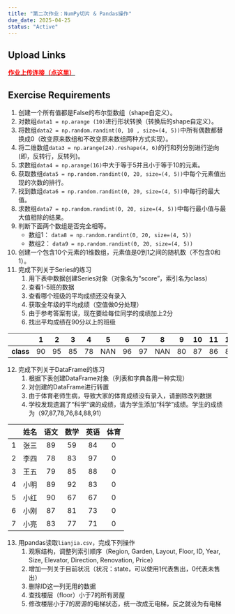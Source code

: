 ```yaml
---
title: "第二次作业：NumPy切片 & Pandas操作"
due_date: 2025-04-25
status: "Active"
---
```


## Upload Links

[<span style="color:red; font-weight:bold">作业上传连接（点这里）</span>](https://pan.hunnu.edu.cn/u/d/20b3cf78169a47ac8d69/)

## Exercise Requirements
1. 创建一个所有值都是False的布尔型数组（shape自定义）。
2. 对数组`data1 = np.arange (10)`进行形状转换（转换后的shape自定义）。
3. 将数组`data2 = np.random.randint(0, 10 , size=(4, 5))`中所有偶数都替换成0（改变原来数组和不改变原来数组两种方式实现）。
4. 将二维数组`data3 = np.arange(24).reshape(4, 6)`的行和列分别进行逆向(即，反转行，反转列)。
5. 求数组`data4 = np.arange(16)`中大于等于5并且小于等于10的元素。
6. 获取数组`data5 = np.random.randint(0, 20, size=(4, 5))`中每个元素值出现的次数的排行。
7. 找到数组`data6 = np.random.randint(0, 20, size=(4, 5))`中每行的最大值。
8. 求数组`data7 = np.random.randint(0, 20, size=(4, 5))`中每行最小值与最大值相除的结果。
9. 判断下面两个数组是否完全相等。
    * 数组1： `data8 = np.random.randint(0, 20, size=(4, 5))`
    * 数组2： `data9 = np.random.randint(0, 20, size=(4, 5))`
10. 创建一个包含10个元素的1维数组，元素值是0到1之间的随机数（不包含0和1）。
11. 完成下列关于Series的练习
    1. 用下表中数据创建Series对象（对象名为“score”，索引名为class）
    2. 查看1-5班的数据
    3. 查看哪个班级的平均成绩还没有录入
    4. 获取全年级的平均成绩（空值做0分处理）
    5. 由于参考答案有误，现在要给每位同学的成绩加上2分
    6. 找出平均成绩在90分以上的班级

||1|2|3|4|5|6|7|8|9|10|11|12|
|:-:|:-:|:-:|:-:|:-:|:-:|:-:|:-:|:-:|:-:|:-:|:-:|:-:|
|**class**|90|95|85|78|NAN|96|97|NAN|80|87|86|83|
    
12. 完成下列关于DataFrame的练习
    1.  根据下表创建DataFrame对象（列表和字典各用一种实现）
    2.  对创建的DataFrame进行转置
    3.  由于体育老师生病，导致大家的体育成绩没有录入，请删除改列数据
    4.  学校发现遗漏了“科学”课的成绩，请为学生添加“科学”成绩。学生的成绩为（97,87,78,76,84,88,91）

||姓名|语文|数学|英语|体育|
|:-:|:-:|:-:|:-:|:-:|:-:|
|1|张三|89|59|84|0|
|2|李四|78|83|97|0|
|3|王五|79|85|88|0|
|4|小明|89|92|83|0|
|5|小红|90|67|67|0|
|6|小刚|87|81|73|0|
|7|小亮|83|77|71|0|

13. 用pandas读取`lianjia.csv`，完成下列操作
    1.  观察结构，调整列索引顺序（Region, Garden, Layout, Floor, ID, Year, Size, Elevator, Direction, Renovation, Price）
    2.  增加一列关于目前状况（状况：state，可以使用1代表售出，0代表未售出）
    3.  删除ID这一列无用的数据
    4.  查找楼层（floor）小于7的所有房屋
    5.  修改楼层小于7的房源的电梯状态，统一改成无电梯，反之就设为有电梯